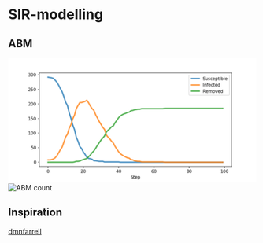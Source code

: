 # SIR-modelling


## ABM
![SIR](plots/SIR.png)
![ABM count](agent_counts.png)

## Inspiration
[dmnfarrell](https://github.com/dmnfarrell/teaching/tree/master/SIR_modelling)
